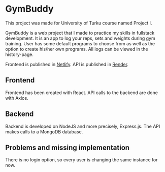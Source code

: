 # GymBuddy

This project was made for University of Turku course named Project I.

GymBuddy is a web project that I made to practice my skills in fullstack development. It is an app to log your reps, sets and weights during gym training. User has some default programs to choose from as well as the option to create his/her own programs. All logs can be viewed in the history-page.

Frontend is published in [Netlify](https://gymbuddysite.netlify.app/).
API is published in [Render](https://gymbuddy.onrender.com/api).

## Frontend

Frontend has been created with React. API calls to the backend are done with Axios.

## Backend

Backend is developed on NodeJS and more precisely, Express.js. The API makes calls to a MongoDB database.

## Problems and missing implementation

There is no login option, so every user is changing the same instance for now.
